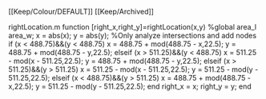 [[Keep/Colour/DEFAULT]] [[Keep/Archived]] 

rightLocation.m
function [right_x,right_y]=rightLocation(x,y)
%global area_l area_w;
x = abs(x);
y = abs(y);
 %Only analyze intersections and add nodes
 if (x < 488.75)&&(y < 488.75)
  x = 488.75 + mod(488.75 - x,22.5);
   y = 488.75 + mod(488.75 - y,22.5);
    elseif (x > 511.25)&&(y < 488.75)
     x = 511.25 - mod(x - 511.25,22.5);
      y = 488.75 + mod(488.75 - y,22.5);
       elseif (x > 511.25)&&(y > 511.25)
        x = 511.25 - mod(x - 511.25,22.5);
         y = 511.25 - mod(y - 511.25,22.5);
          elseif (x < 488.75)&&(y > 511.25)
           x = 488.75 + mod(488.75 - x,22.5);
            y = 511.25 - mod(y - 511.25,22.5);
            end
            right_x = x;
            right_y = y;
            end
